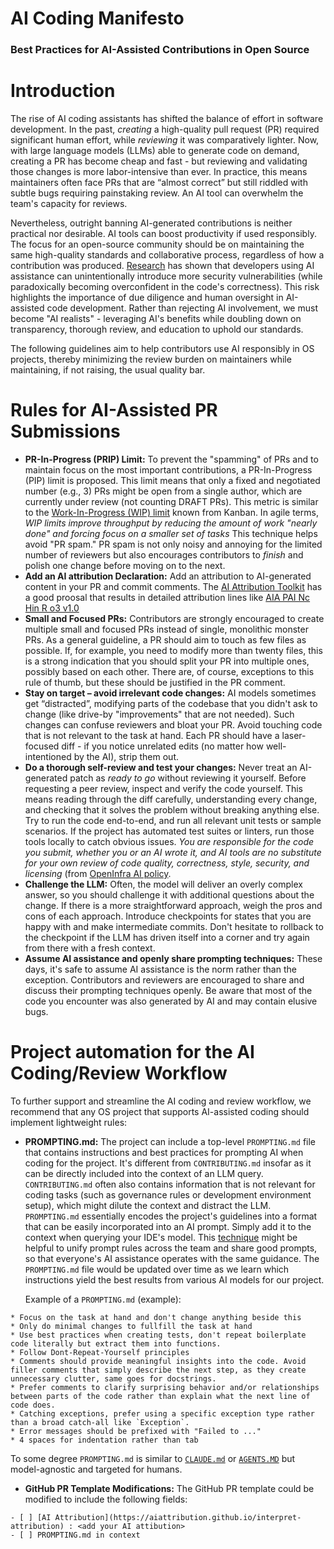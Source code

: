 # AI Coding Manifesto

### Best Practices for AI-Assisted Contributions in Open Source

# Introduction

The rise of AI coding assistants has shifted the balance of effort in software development. In the past, *creating* a high-quality pull request (PR) required significant human effort, while *reviewing* it was comparatively lighter. Now, with large language models (LLMs) able to generate code on demand, creating a PR has become cheap and fast - but reviewing and validating those changes is more labor-intensive than ever. In practice, this means maintainers often face PRs that are “almost correct” but still riddled with subtle bugs requiring painstaking review. An AI tool can overwhelm the team's capacity for reviews.

Nevertheless, outright banning AI-generated contributions is neither practical nor desirable. AI tools can boost productivity if used responsibly. The focus for an open-source community should be on maintaining the same high-quality standards and collaborative process, regardless of how a contribution was produced. [Research](https://dev.to/goern/ai-generated-code-quality-in-open-source-cce#:~:text=Evidence,inevitably%20reproducing%20these%20flaws) has shown that developers using AI assistance can unintentionally introduce more security vulnerabilities (while paradoxically becoming overconfident in the code's correctness). This risk highlights the importance of due diligence and human oversight in AI-assisted code development. Rather than rejecting AI involvement, we must become "AI realists" - leveraging AI's benefits while doubling down on transparency, thorough review, and education to uphold our standards.

The following guidelines aim to help contributors use AI responsibly in OS projects, thereby minimizing the review burden on maintainers while maintaining, if not raising, the usual quality bar.

# Rules for AI-Assisted PR Submissions

* **PR-In-Progress (PRIP) Limit:** To prevent the "spamming" of PRs and to maintain focus on the most important contributions, a PR-In-Progress (PIP) limit is proposed. This limit means that only a fixed and negotiated number (e.g., 3) PRs might be open from a single author, which are currently under review (not counting DRAFT PRs). This metric is similar to the [Work-In-Progress (WIP) limit](https://www.atlassian.com/agile/kanban/wip-limits#:~:text=WIP%20limits%20improve%20throughput%20and,valuable%20tool%20in%20agile%20development) known from Kanban. In agile terms, *WIP limits improve throughput by reducing the amount of work "nearly done" and forcing focus on a smaller set of tasks* This technique helps avoid "PR spam." PR spam is not only noisy and annoying for the limited number of reviewers but also encourages contributors to *finish* and polish one change before moving on to the next.
* **Add an AI attribution Declaration:** Add an attribution to AI-generated content in your PR and commit comments. The [AI Attribution Toolkit](https://aiattribution.github.io/) has a good proosal that results in detailed attribution lines like [AIA PAI Nc Hin R o3 v1.0](https://aiattribution.github.io/interpret-attribution)
* **Small and Focused PRs:** Contributors are strongly encouraged to create multiple small and focused PRs instead of single, monolithic monster PRs. As a general guideline, a PR should aim to touch as few files as possible. If, for example, you need to modify more than twenty files, this is a strong indication that you should split your PR into multiple ones, possibly based on each other. There are, of course, exceptions to this rule of thumb, but these should be justified in the PR comment.
* **Stay on target – avoid irrelevant code changes:** AI models sometimes get “distracted”, modifying parts of the codebase that you didn't ask to change (like drive-by "improvements" that are not needed). Such changes can confuse reviewers and bloat your PR. Avoid touching code that is not relevant to the task at hand. Each PR should have a laser-focused diff - if you notice unrelated edits (no matter how well-intentioned by the AI), strip them out.
* **Do a thorough self-review and test your changes:** Never treat an AI-generated patch as _ready to go_ without reviewing it yourself. Before requesting a peer review, inspect and verify the code yourself. This means reading through the diff carefully, understanding every change, and checking that it solves the problem without breaking anything else. Try to run the code end-to-end, and run all relevant unit tests or sample scenarios. If the project has automated test suites or linters, run those tools locally to catch obvious issues. _You are responsible for the code you submit, whether you or an AI wrote it, and AI tools are no substitute for your own review of code quality, correctness, style, security, and licensing_ (from [OpenInfra AI policy](https://openinfra.org/legal/ai-policy/#:~:text=As%20a%20contributor%2C%20you%20are,correctness%2C%20style%2C%20security%2C%20and%20licensing).
* **Challenge the LLM:** Often, the model will deliver an overly complex answer, so you should challenge it with additional questions about the change. If there is a more straightforward approach, weigh the pros and cons of each approach. Introduce checkpoints for states that you are happy with and make intermediate commits. Don't hesitate to rollback to the checkpoint if the LLM has driven itself into a corner and try again from there with a fresh context.
* **Assume AI assistance and openly share prompting techniques:** These days, it's safe to assume AI assistance is the norm rather than the exception. Contributors and reviewers are encouraged to share and discuss their prompting techniques openly. Be aware that most of the code you encounter was also generated by AI and may contain elusive bugs.

# Project automation for the AI Coding/Review Workflow

To further support and streamline the AI coding and review workflow, we recommend that any OS project that supports AI-assisted coding should implement lightweight rules:

* **PROMPTING.md:** The project can include a top-level `PROMPTING.md` file that contains instructions and best practices for prompting AI when coding for the project. It's different from `CONTRIBUTING.md` insofar as it can be directly included into the context of an LLM query. `CONTRIBUTING.md` often also contains information that is not relevant for coding tasks (such as governance rules or development environment setup), which might dilute the context and distract the LLM. `PROMPTING.md` essentially encodes the project's guidelines into a format that can be easily incorporated into an AI prompt. Simply add it to the context when querying your IDE's model. This [technique](https://www.reddit.com/r/SoftwareEngineering/comments/1kjwiso/maintaining_code_quality_with_widespread_ai/#:~:text=5,or%20alike%20across%20the%20team) might be helpful to unify prompt rules across the team and share good prompts, so that everyone's AI assistance operates with the same guidance. The `PROMPTING.md` file would be updated over time as we learn which instructions yield the best results from various AI models for our project.

  Example of a `PROMPTING.md` (example):

```
* Focus on the task at hand and don't change anything beside this
* Only do minimal changes to fullfill the task at hand
* Use best practices when creating tests, don't repeat boilerplate code literally but extract them into functions.
* Follow Dont-Repeat-Yourself principles
* Comments should provide meaningful insights into the code. Avoid filler comments that simply describe the next step, as they create unnecessary clutter, same goes for docstrings.
* Prefer comments to clarify surprising behavior and/or relationships between parts of the code rather than explain what the next line of code does.
* Catching exceptions, prefer using a specific exception type rather than a broad catch-all like `Exception`.
* Error messages should be prefixed with "Failed to ..."
* 4 spaces for indentation rather than tab
```

To some degree `PROMPTING.md` is similar to [`CLAUDE.md`](https://docs.anthropic.com/en/docs/claude-code/memory#how-claude-looks-up-memories) or [`AGENTS.MD`](https://agentsmd.net/AGENTS.md) but model-agnostic and targeted for humans.

* **GitHub PR Template Modifications:** The GitHub PR template could be modified to include the following fields:

```
- [ ] [AI Attribution](https://aiattribution.github.io/interpret-attribution) : <add your AI attibution>
- [ ] PROMPTING.md in context
```
